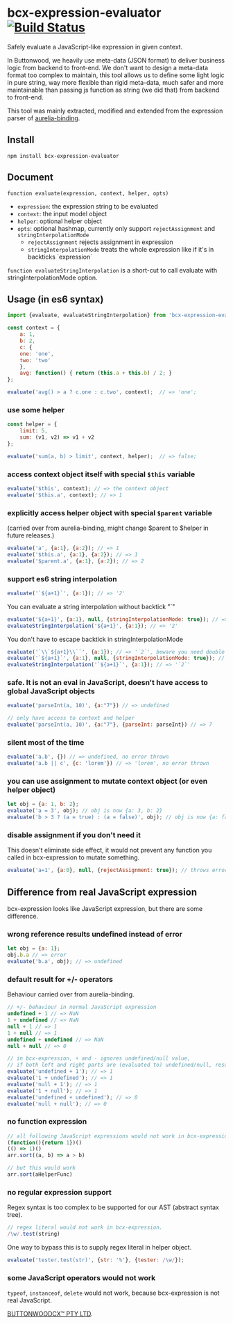 # bcx-expression-evaluator [![Build Status](https://travis-ci.org/buttonwoodcx/bcx-expression-evaluator.svg?branch=master)](https://travis-ci.org/buttonwoodcx/bcx-expression-evaluator)

Safely evaluate a JavaScript-like expression in given context.

In Buttonwood, we heavily use meta-data (JSON format) to deliver business logic from backend to front-end. We don't want to design a meta-data format too complex to maintain, this tool allows us to define some light logic in pure string, way more flexible than rigid meta-data, much safer and more maintainable than passing js function as string (we did that) from backend to front-end.

This tool was mainly extracted, modified and extended from the expression parser of [aurelia-binding](https://github.com/aurelia/binding).

## Install

    npm install bcx-expression-evaluator

## Document

`function evaluate(expression, context, helper, opts)`

  * `expression`: the expression string to be evaluated
  * `context`: the input model object
  * `helper`: optional helper object
  * `opts`: optional hashmap, currently only support `rejectAssignment` and `stringInterpolationMode`
    * `rejectAssignment` rejects assignment in expression
    * `stringInterpolationMode` treats the whole expression like if it's in backticks \`expression\`

`function evaluateStringInterpolation` is a short-cut to call evaluate with stringInterpolationMode option.

## Usage (in es6 syntax)

```javascript
import {evaluate, evaluateStringInterpolation} from 'bcx-expression-evaluator';

const context = {
    a: 1,
    b: 2,
    c: {
    one: 'one',
    two: 'two'
    },
    avg: function() { return (this.a + this.b) / 2; }
};

evaluate('avg() > a ? c.one : c.two', context);  // => 'one';
```

### use some helper

```javascript
const helper = {
    limit: 5,
    sum: (v1, v2) => v1 + v2
};

evaluate('sum(a, b) > limit', context, helper);  // => false;
```

### access context object itself with special `$this` variable

```javascript
evaluate('$this', context); // => the context object
evaluate('$this.a', context); // => 1
```

### explicitly access helper object with special `$parent` variable
(carried over from aurelia-binding, might change $parent to $helper in future releases.)

```javascript
evaluate('a', {a:1}, {a:2}); // => 1
evaluate('$this.a', {a:1}, {a:2}); // => 1
evaluate('$parent.a', {a:1}, {a:2}); // => 2
```

### support es6 string interpolation

```javascript
evaluate('`${a+1}`', {a:1}); // => '2'
```

You can evaluate a string interpolation without backtick "`"

```javascript
evaluate('${a+1}', {a:1}, null, {stringInterpolationMode: true}); // => '2'
evaluateStringInterpolation('${a+1}', {a:1}); // => '2'
```

You don't have to escape backtick in stringInterpolationMode

```javascript
evaluate('`\\`${a+1}\\``', {a:1}); // => '`2`', beware you need double escape as we are writing expression in string quotes
evaluate('`${a+1}`', {a:1}, null, {stringInterpolationMode: true}); // => '`2`'
evaluateStringInterpolation('`${a+1}`', {a:1}); // => '`2`'
```

### safe. It is not an eval in JavaScript, doesn't have access to global JavaScript objects

```javascript
evaluate('parseInt(a, 10)', {a:"7"}) // => undefined

// only have access to context and helper
evaluate('parseInt(a, 10)', {a:"7"}, {parseInt: parseInt}) // => 7
```

### silent most of the time

```javascript
evaluate('a.b', {}) // => undefined, no error thrown
evaluate('a.b || c', {c: 'lorem'}) // => 'lorem', no error thrown
```

### you can use assignment to mutate context object (or even helper object)

```javascript
let obj = {a: 1, b: 2};
evaluate('a = 3', obj); // obj is now {a: 3, b: 2}
evaluate('b > 3 ? (a = true) : (a = false)', obj); // obj is now {a: false, b: 2}
```

### disable assignment if you don't need it
This doesn't eliminate side effect, it would not prevent any function you called in bcx-expression to mutate something.

```javascript
evaluate('a=1', {a:0}, null, {rejectAssignment: true}); // throws error
```

## Difference from real JavaScript expression
bcx-expression looks like JavaScript expression, but there are some difference.

### wrong reference results undefined instead of error

```javascript
let obj = {a: 1};
obj.b.a // => error
evaluate('b.a', obj); // => undefined
```

### default result for +/- operators
Behaviour carried over from aurelia-binding.

```javascript
// +/- behaviour in normal JavaScript expression
undefined + 1 // => NaN
1 + undefined // => NaN
null + 1 // => 1
1 + null // => 1
undefined + undefined // => NaN
null + null // => 0

// in bcx-expression, + and - ignores undefined/null value,
// if both left and right parts are (evaluated to) undefined/null, result default to 0
evaluate('undefined + 1'); // => 1
evaluate('1 + undefined'); // => 1
evaluate('null + 1'); // => 1
evaluate('1 + null'); // => 1
evaluate('undefined + undefined'); // => 0
evaluate('null + null'); // => 0
```

### no function expression

```javascript
// all following JavaScript expressions would not work in bcx-expression
(function(){return 1})()
(() => 1)()
arr.sort((a, b) => a > b)

// but this would work
arr.sort(aHelperFunc)
```

### no regular expression support
Regex syntax is too complex to be supported for our AST (abstract syntax tree).

```javascript
// regex literal would not work in bcx-expression.
/\w/.test(string)
```

One way to bypass this is to supply regex literal in helper object.

```javascript
evaluate('tester.test(str)', {str: '%'}, {tester: /\w/});
```

### some JavaScript operators would not work
`typeof`, `instanceof`, `delete` would not work, because bcx-expression is not real JavaScript.

[BUTTONWOODCX™ PTY LTD](http://www.buttonwood.com.au).
